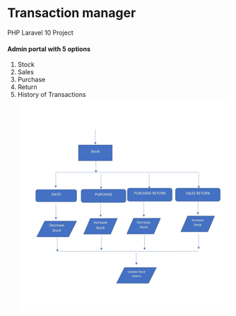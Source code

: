 # Transaction manager
 PHP Laravel 10 Project
 
#### Admin portal with 5 options
1. Stock
2. Sales
3. Purchase
4. Return
5. History of Transactions
 ![alt text](https://github.com/jasonjpulikkottil/transaction_manager/blob/main/overview.jpg?raw=true)
